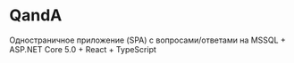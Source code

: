 # QandA
Одностраничное приложение (SPA) с вопросами/ответами на MSSQL + ASP.NET Core 5.0 + React + TypeScript
